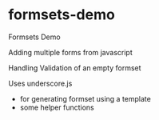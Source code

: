 formsets-demo
=============

Formsets Demo

Adding multiple forms from javascript

Handling Validation of an empty formset

Uses underscore.js 
* for generating formset using a template
* some helper functions